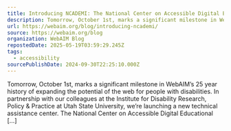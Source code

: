 ```yaml
---
title: Introducing NCADEMI: The National Center on Accessible Digital Educational Materials & Instruction 
description: Tomorrow, October 1st, marks a significant milestone in WebAIM’s 25 year history of expanding the potential of the web for people with disabilities. In partnership with our colleagues at the Institute for Disability Research, Policy &#38; Practice at Utah State University, we’re launching a new technical assistance center. The National Center on Accessible Digital Educational [&#8230;]
url: https://webaim.org/blog/introducing-ncademi/
source: https://webaim.org/blog
organization: WebAIM Blog
repostedDate: 2025-05-19T03:59:29.245Z
tags:
  - accessibility
sourcePublishDate: 2024-09-30T22:25:10.000Z
---
```


Tomorrow, October 1st, marks a significant milestone in WebAIM’s 25 year history of expanding the potential of the web for people with disabilities. In partnership with our colleagues at the Institute for Disability Research, Policy &#38; Practice at Utah State University, we’re launching a new technical assistance center. The National Center on Accessible Digital Educational [&#8230;]